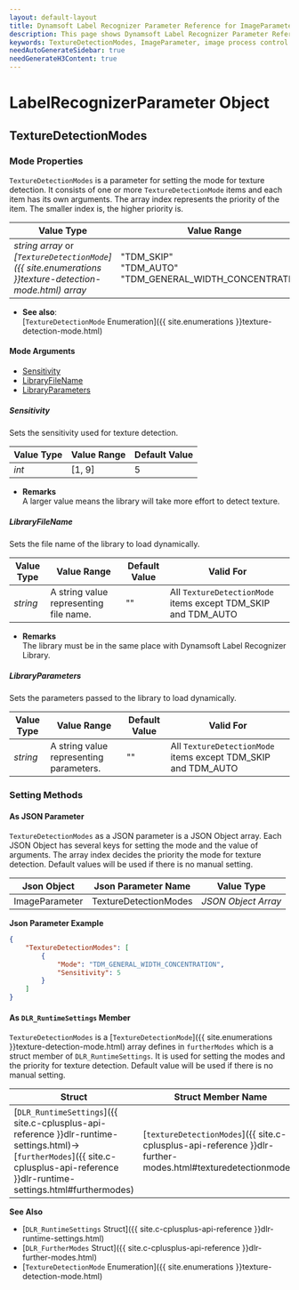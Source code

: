 ```yaml
---
layout: default-layout
title: Dynamsoft Label Recognizer Parameter Reference for ImageParameter Object - TextureDetectionModes
description: This page shows Dynamsoft Label Recognizer Parameter Reference for ImageParameter Object - TextureDetectionModes.
keywords: TextureDetectionModes, ImageParameter, image process control parameters, parameter reference, parameter 
needAutoGenerateSidebar: true
needGenerateH3Content: true
---
```


# LabelRecognizerParameter Object

## TextureDetectionModes 

### Mode Properties
`TextureDetectionModes` is a parameter for setting the mode  for texture detection. It consists of one or more `TextureDetectionMode` items and each item has its own arguments. The array index represents the priority of the item. The smaller index is, the higher priority is.

| Value Type | Value Range | Default Value |
| ---------- | ----------- | ------------- |
| *string array* or *[`TextureDetectionMode`]({{ site.enumerations }}texture-detection-mode.html) array* | "TDM_SKIP"<br>"TDM_AUTO"<br>"TDM_GENERAL_WIDTH_CONCENTRATION" | ["TDM_GENERAL_WIDTH_CONCENTRATION", "TDM_SKIP", "TDM_SKIP", "TDM_SKIP", "TDM_SKIP", "TDM_SKIP", "TDM_SKIP", "TDM_SKIP"] |

- **See also**:   
    [`TextureDetectionMode` Enumeration]({{ site.enumerations }}texture-detection-mode.html)
    
#### Mode Arguments
- [Sensitivity](#sensitivity)
- [LibraryFileName](#libraryfilename)
- [LibraryParameters](#libraryparameters)

##### Sensitivity 
Sets the sensitivity used for texture detection.

| Value Type | Value Range | Default Value | 
| ---------- | ----------- | ------------- |
| *int* | [1, 9] | 5 |         

- **Remarks**    
  A larger value means the library will take more effort to detect texture.
     
##### LibraryFileName 
Sets the file name of the library to load dynamically.

| Value Type | Value Range | Default Value | Valid For | 
| ---------- | ----------- | ------------- | ----------- |
| *string* | A string value representing file name. | "" | All `TextureDetectionMode` items except TDM_SKIP and TDM_AUTO|         


- **Remarks**     
  The library must be in the same place with Dynamsoft Label Recognizer Library.


##### LibraryParameters 
Sets the parameters passed to the library to load dynamically.

| Value Type | Value Range | Default Value | Valid For | 
| ---------- | ----------- | ------------- | ----------- |
| *string* | A string value representing parameters. | "" | All `TextureDetectionMode` items except TDM_SKIP and TDM_AUTO |         



### Setting Methods

#### As JSON Parameter
`TextureDetectionModes` as a JSON parameter is a JSON Object array. Each JSON Object has several keys for setting the mode and the value of arguments. The array index decides the priority the mode  for texture detection. Default values will be used if there is no manual setting.   


| Json Object |	Json Parameter Name | Value Type |
| ----------- | ------------------- | ---------- |
| ImageParameter | TextureDetectionModes | *JSON Object Array* | 

**Json Parameter Example**   
```json
{
    "TextureDetectionModes": [
        {
            "Mode": "TDM_GENERAL_WIDTH_CONCENTRATION",
            "Sensitivity": 5
        }
    ]
}
```


#### As `DLR_RuntimeSettings` Member
`TextureDetectionModes` is a [`TextureDetectionMode`]({{ site.enumerations }}texture-detection-mode.html) array defines in `furtherModes` which is a struct member of `DLR_RuntimeSettings`. It is used for setting the modes and the priority  for texture detection. Default value will be used if there is no manual setting.

| Struct |	Struct Member Name | Value Type |
| ------ | ------------------ | ---------- |
| [`DLR_RuntimeSettings`]({{ site.c-cplusplus-api-reference }}dlr-runtime-settings.html)->[`furtherModes`]({{ site.c-cplusplus-api-reference }}dlr-runtime-settings.html#furthermodes) | [`textureDetectionModes`]({{ site.c-cplusplus-api-reference }}dlr-further-modes.html#texturedetectionmodes) | [`TextureDetectionMode`]({{ site.enumerations }}texture-detection-mode.html)[8] |


**See Also**    
- [`DLR_RuntimeSettings` Struct]({{ site.c-cplusplus-api-reference }}dlr-runtime-settings.html)
- [`DLR_FurtherModes` Struct]({{ site.c-cplusplus-api-reference }}dlr-further-modes.html)
- [`TextureDetectionMode` Enumeration]({{ site.enumerations }}texture-detection-mode.html)
